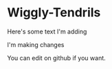 # Wiggly-Tendrils

Here's some text I'm adding

I'm making changes

You can edit on github if you want.
